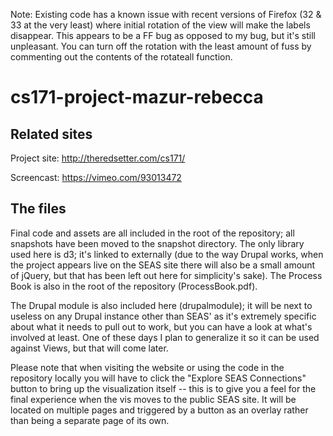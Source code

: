 Note: Existing code has a known issue with recent versions of Firefox (32 & 33 at the very least) where initial rotation of the view will make the labels disappear.  This appears to be a FF bug as opposed to my bug, but it's still unpleasant.  You can turn off the rotation with the least amount of fuss by commenting out the contents of the rotateall function.

cs171-project-mazur-rebecca
===========================

Related sites
-------------
Project site: http://theredsetter.com/cs171/

Screencast: https://vimeo.com/93013472

The files
--------
Final code and assets are all included in the root of the repository; all snapshots have been moved to the snapshot directory.  The only library used here is d3; it's linked to externally (due to the way Drupal works, when the project appears live on the SEAS site there will also be a small amount of jQuery, but that has been left out here for simplicity's sake).  The Process Book is also in the root of the repository (ProcessBook.pdf).

The Drupal module is also included here (drupalmodule); it will be next to useless on any Drupal instance other than SEAS' as it's extremely specific about what it needs to pull out to work, but you can have a look at what's involved at least.  One of these days I plan to generalize it so it can be used against Views, but that will come later.

Please note that when visiting the website or using the code in the repository locally you will have to click the "Explore SEAS Connections" button to bring up the visualization itself -- this is to give you a feel for the final experience when the vis moves to the public SEAS site.  It will be located on multiple pages and triggered by a button as an overlay rather than being a separate page of its own.
